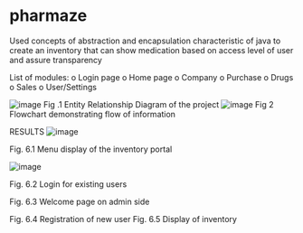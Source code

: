 # pharmaze
Used concepts of abstraction and encapsulation characteristic of java to create an inventory that can show medication based on access level of user and assure transparency 

List of modules:
o Login page
o Home page
o Company
o Purchase
o Drugs
o Sales
o User/Settings

![image](https://user-images.githubusercontent.com/116485314/197955100-ae98fbaa-b9b2-4c9a-8903-3e8ac346eb63.png)
Fig .1 Entity Relationship Diagram of the project
![image](https://user-images.githubusercontent.com/116485314/197955205-584764be-f776-4406-8a5b-64bbbac0e9cd.png)
Fig 2 Flowchart demonstrating flow of information




RESULTS
![image](https://user-images.githubusercontent.com/116485314/197955451-ef577959-c1f8-4f96-8c79-25b8b7462fd3.png)

 
Fig. 6.1 Menu display of the inventory portal
 
![image](https://user-images.githubusercontent.com/116485314/197955474-38c03189-3c21-4eb4-889c-bdffcbdff9e3.png)

Fig. 6.2 Login for existing users



 Fig. 6.3 Welcome page on admin side
 

Fig. 6.4 Registration of new user
 Fig. 6.5 Display of inventory












